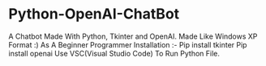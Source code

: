 # Python-OpenAI-ChatBot
A Chatbot Made With Python, Tkinter and OpenAI. Made Like Windows XP Format :) As A Beginner Programmer  Installation :- Pip install tkinter Pip install openai  Use VSC(Visual Studio Code) To Run Python File.
